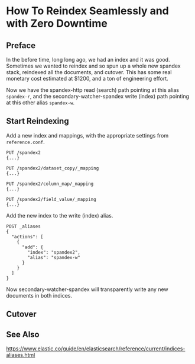 How To Reindex Seamlessly and with Zero Downtime
========

Preface
--------
In the before time, long long ago, we had an index and it was good.
Sometimes we wanted to reindex and so spun up a whole new spandex stack, reindexed all the documents, and cutover.
This has some real monetary cost estimated at $1200, and a ton of engineering effort.

Now we have the spandex-http read (search) path pointing at this alias `spandex-r`,
and the secondary-watcher-spandex write (index) path pointing at this other alias `spandex-w`.

Start Reindexing
--------
Add a new index and mappings, with the appropriate settings from `reference.conf`.
```
PUT /spandex2
{...}

PUT /spandex2/dataset_copy/_mapping
{...}

PUT /spandex2/column_map/_mapping
{...}

PUT /spandex2/field_value/_mapping
{...}
```

Add the new index to the write (index) alias.
```
POST _aliases
{
  "actions": [
    {
      "add": {
        "index": "spandex2",
        "alias": "spandex-w"
      }
    }
  ]
}
```

Now secondary-watcher-spandex will transparently write any new documents in both indices.

Cutover
--------

See Also
--------
https://www.elastic.co/guide/en/elasticsearch/reference/current/indices-aliases.html
